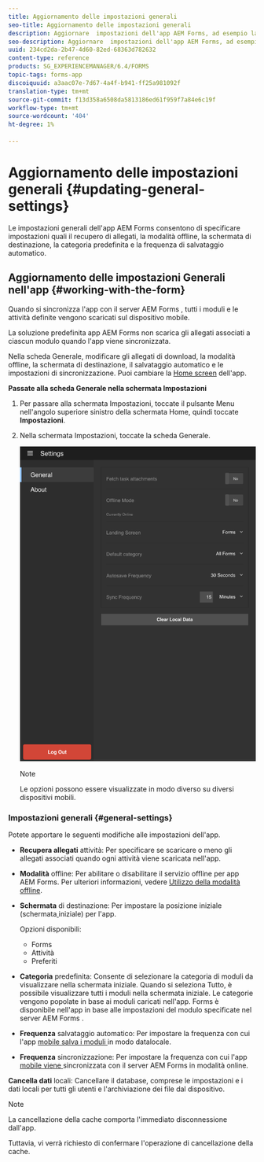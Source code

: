 ```yaml
---
title: Aggiornamento delle impostazioni generali
seo-title: Aggiornamento delle impostazioni generali
description: Aggiornare  impostazioni dell'app AEM Forms, ad esempio la schermata iniziale e le opzioni di richiamo e allegati
seo-description: Aggiornare  impostazioni dell'app AEM Forms, ad esempio la schermata iniziale e le opzioni di richiamo e allegati
uuid: 234cd2da-2b47-4d60-82ed-68363d782632
content-type: reference
products: SG_EXPERIENCEMANAGER/6.4/FORMS
topic-tags: forms-app
discoiquuid: a3aac07e-7d67-4a4f-b941-ff25a981092f
translation-type: tm+mt
source-git-commit: f13d358a6508da5813186ed61f959f7a84e6c19f
workflow-type: tm+mt
source-wordcount: '404'
ht-degree: 1%

---
```



# Aggiornamento delle impostazioni generali {#updating-general-settings}

Le impostazioni generali dell&#39;app AEM Forms  consentono di specificare impostazioni quali il recupero di allegati, la modalità offline, la schermata di destinazione, la categoria predefinita e la frequenza di salvataggio automatico.

## Aggiornamento delle impostazioni Generali nell&#39;app {#working-with-the-form}

Quando si sincronizza l&#39;app con il server AEM Forms , tutti i moduli e le attività definite vengono scaricati sul dispositivo mobile.

La soluzione predefinita  app AEM Forms non scarica gli allegati associati a ciascun modulo quando l&#39;app viene sincronizzata.

Nella scheda Generale, modificare gli allegati di download, la modalità offline, la schermata di destinazione, il salvataggio automatico e le impostazioni di sincronizzazione. Puoi cambiare la [Home screen](/help/forms/using/home-screen.md) dell&#39;app.

**Passate alla scheda Generale nella schermata Impostazioni**

1. Per passare alla schermata Impostazioni, toccate il pulsante Menu nell&#39;angolo superiore sinistro della schermata Home, quindi toccate **Impostazioni**.
1. Nella schermata Impostazioni, toccate la scheda Generale.

   ![Impostazioni generali nell&#39;app  AEM Forms](assets/gen-settings-2.png)

   >[!NOTE]
   >
   >Le opzioni possono essere visualizzate in modo diverso su diversi dispositivi mobili.

### Impostazioni generali {#general-settings}

Potete apportare le seguenti modifiche alle impostazioni dell&#39;app.

* **Recupera allegati** attività: Per specificare se scaricare o meno gli allegati associati quando ogni attività viene scaricata nell&#39;app.

* **Modalità** offline: Per abilitare o disabilitare il servizio offline per  app AEM Forms. Per ulteriori informazioni, vedere [Utilizzo della modalità offline](/help/forms/using/work-offline-mode.md).

* **Schermata** di destinazione: Per impostare la posizione iniziale (schermata[ ](/help/forms/using/home-screen.md)iniziale) per l&#39;app.

   Opzioni disponibili:

   * Forms
   * Attività
   * Preferiti

* **Categoria** predefinita: Consente di selezionare la categoria di moduli da visualizzare nella schermata iniziale. Quando si seleziona Tutto, è possibile visualizzare tutti i moduli nella schermata iniziale. Le categorie vengono popolate in base ai moduli caricati nell&#39;app. Forms è disponibile nell&#39;app in base alle impostazioni del modulo specificate nel server AEM Forms .

* **Frequenza** salvataggio automatico: Per impostare la frequenza con cui l&#39;app  [mobile salva i moduli ](/help/forms/using/autosave-data-app.md) in modo datalocale.

* **Frequenza** sincronizzazione: Per impostare la frequenza con cui l&#39;app  [mobile viene ](/help/forms/using/sync-app.md) sincronizzata con il server AEM Forms  in modalità online.

**Cancella dati** locali: Cancellare il database, comprese le impostazioni e i dati locali per tutti gli utenti e l&#39;archiviazione dei file dal dispositivo.

>[!NOTE]
>
>La cancellazione della cache comporta l&#39;immediato disconnessione dall&#39;app.
>
>Tuttavia, vi verrà richiesto di confermare l&#39;operazione di cancellazione della cache.
